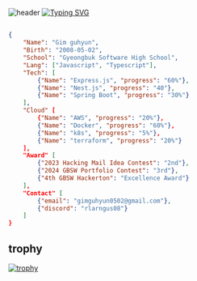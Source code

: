 ![header](https://capsule-render.vercel.app/api?type=waving&color=6994CDEE&text=&animation=twinkling&height=80)
[![Typing SVG](https://readme-typing-svg.demolab.com?font=Alkatra&weight=500&size=45&duration=3500&pause=3&color=6994CDEE&center=false&vCenter=false&multiline=true&repeat=true&width=1000&height=100&lines=Welcome+to+guhyun's+GitHub!👋)](https://git.io/typing-svg)
 
## 
```json
{
    "Name": "Gim guhyun",
    "Birth": "2008-05-02",
    "School": "Gyeongbuk Software High School",
    "Lang": ["Javascript", "Typescript"],
    "Tech": [
        {"Name": "Express.js", "progress": "60%"},
        {"Name": "Nest.js", "progress": "40"},
        {"Name": "Spring Boot", "progress": "30%"}
    ],
    "Cloud" [
        {"Name": "AWS", "progress": "20%"},
        {"Name": "Docker", "progress": "60%"},
        {"Name": "k8s", "progress": "5%"},
        {"Name": "terraform", "progress": "20%"}
    ],
    "Award" [
        {"2023 Hacking Mail Idea Contest": "2nd"},
        {"2024 GBSW Portfolio Contest": "3rd"},
        {"4th GBSW Hackerton": "Excellence Award"}
    ],
    "Contact" [
        {"email": "gimguhyun0502@gmail.com"},
        {"discord": "rlarngus08"}
    ]
}
```

## trophy

[![trophy](https://github-profile-trophy.vercel.app/?username=kgh852)]()
